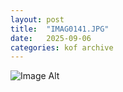 ```yaml
---
layout:	post
title:	"IMAG0141.JPG"
date:	2025-09-06
categories:	kof archive
---
```


![Image Alt](https://k0f.github.io/assets/IMAG0141.JPG)